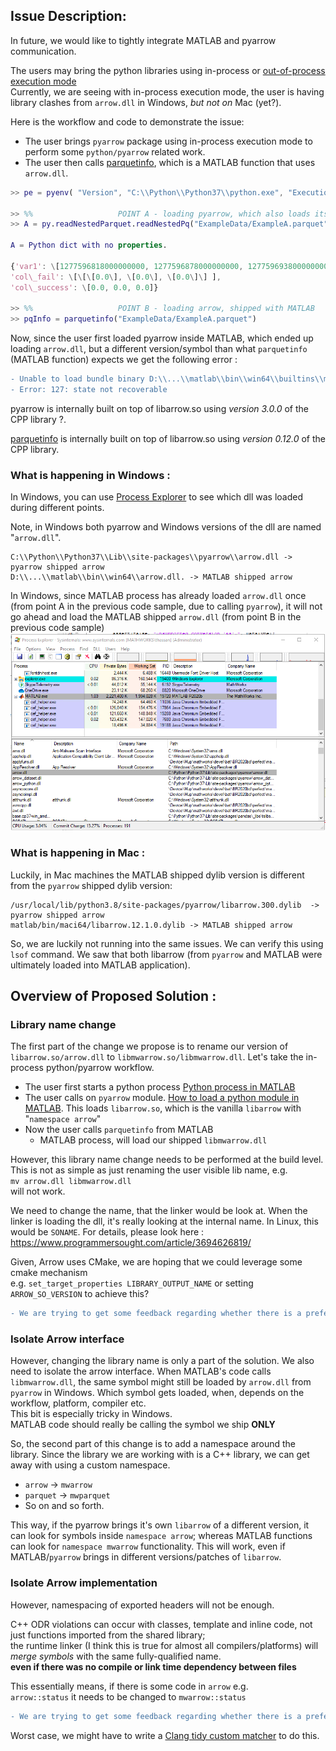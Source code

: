## Issue Description:

In future, we would like to tightly integrate MATLAB and pyarrow communication.

The users may bring the python libraries using in-process or [out-of-process] [execution mode] <br>
Currently, we are seeing with in-process execution mode, the user is having library clashes from `arrow.dll` in Windows, _but not on_ Mac (yet?). 

Here is the workflow and code to demonstrate the issue:
* The user brings `pyarrow` package using in-process execution mode to perform some `python/pyarrow` related work.
* The user then calls [parquetinfo], which is a MATLAB function that uses `arrow.dll`. 

```matlab
>> pe = pyenv( "Version", "C:\\Python\\Python37\\python.exe", "ExecutionMode", "InProcess");

>> %%                   POINT A - loading pyarrow, which also loads its own version of arrow.dll 
>> A = py.readNestedParquet.readNestedPq("ExampleData/ExampleA.parquet")

A = Python dict with no properties.

{'var1': \[1277596818000000000, 1277596878000000000, 1277596938000000000\],
'col\_fail': \[\[\[0.0\], \[0.0\], \[0.0\]\] ],
'col\_success': \[0.0, 0.0, 0.0]}

>> %%                   POINT B - loading arrow, shipped with MATLAB
>> pqInfo = parquetinfo("ExampleData/ExampleA.parquet")
```
Now, since the user first loaded pyarrow inside MATLAB, which ended up loading `arrow.dll`, 
but a different version/symbol than what `parquetinfo` (MATLAB function) expects we get the following error : 



```diff
- Unable to load bundle binary D:\\...\\matlab\\bin\\win64\\builtins\\matlab\_toolbox\_parquetio\\mwlibmwparquetio\_builtinimpl.dll. 
- Error: 127: state not recoverable
```
pyarrow is internally built on top of libarrow.so using _version 3.0.0_ of the CPP library ?.

[parquetinfo] is internally built on top of libarrow.so using _version 0.12.0_ of the CPP library.


### What is happening in Windows :
In Windows, you can use [Process Explorer] to see which dll was loaded during different points.

Note, in Windows both pyarrow and Windows versions of the dll are named "`arrow.dll`".
````
C:\\Python\\Python37\\Lib\\site-packages\\pyarrow\\arrow.dll -> pyarrow shipped arrow
D:\\...\\matlab\\bin\\win64\\arrow.dll. -> MATLAB shipped arrow
````

In Windows, since MATLAB process has already loaded `arrow.dll` once (from point A in the previous code sample, due to calling `pyarrow`), 
it will not go ahead and load the MATLAB shipped `arrow.dll` (from point B in the previous code sample)
![Process Explorer Output](images/Process_explorer_output.png)


### What is happening in Mac :
Luckily, in Mac machines the MATLAB shipped dylib version is different from the `pyarrow` shipped dylib version:
````
/usr/local/lib/python3.8/site-packages/pyarrow/libarrow.300.dylib  -> pyarrow shipped arrow
matlab/bin/maci64/libarrow.12.1.0.dylib -> MATLAB shipped arrow
````
So, we are luckily not running into the same issues. We can verify this using `lsof` command. We saw that both libarrow (from `pyarrow` and MATLAB were ultimately loaded into MATLAB application).

  

## Overview of Proposed Solution :

### Library name change 
  
The first part of the change we propose is to rename our version of `libarrow.so/arrow.dll` to `libmwarrow.so/libmwarrow.dll`.
Let's take the in-process python/pyarrow workflow.

*   The user first starts a python process  [Python process in MATLAB]
*   The user calls on `pyarrow` module. [How to load a python module in MATLAB].  This loads `libarrow.so`, which is the vanilla `libarrow` with "`namespace arrow`" 
*   Now the user calls `parquetinfo` from MATLAB 
    *   MATLAB process, will load our shipped `libmwarrow.dll `

However, this library name change needs to be performed at the build level. This is not as simple as just renaming the user visible lib name, e.g. <br>
`mv arrow.dll libmwarrow.dll` 
<br>
will not work. 

We need to change the name, that the linker would be look at. When the linker is loading the dll, it's really looking at the internal name. 
In Linux, this would be `SONAME`. 
For details, please look here : https://www.programmersought.com/article/3694626819/

Given, Arrow uses CMake, we are hoping that we could leverage some cmake mechanism <br>
e.g. `set_target_properties LIBRARY_OUTPUT_NAME` or setting `ARROW_SO_VERSION` to achieve this? <br>
```diff
- We are trying to get some feedback regarding whether there is a preferred way to do library renaming from arrow dev mailing list.
````

### Isolate Arrow interface
However, changing the library name is only a part of the solution. We also need to isolate the arrow interface. 
When MATLAB's code calls `libmwarrow.dll`, the same symbol might still be loaded by `arrow.dll` from `pyarrow` in Windows.
Which symbol gets loaded, when, depends on the workflow, platform, compiler etc. <br>
This bit is especially tricky in Windows. <br>
MATLAB code should really be calling the symbol we ship __ONLY__<br>

So, the second part of this change is to add a namespace around the library.
Since the library we are working with is a C++ library, we can get away with using a custom namespace.

* `arrow` -> `mwarrow`
* `parquet` -> `mwparquet`
* So on and so forth. 

This way, if the pyarrow brings it's own `libarrow` of a different version, it can look for symbols inside `namespace arrow`; whereas MATLAB functions can look for `namespace mwarrow` functionality. This will work, even if MATLAB/`pyarrow` brings in different versions/patches of `libarrow`. 

### Isolate Arrow implementation
However, namespacing of exported headers will not be enough. 

C++ ODR violations can occur with classes, template and inline code, not just functions imported from the shared library; <br>
the runtime linker (I think this is true for almost all compilers/platforms) will *merge symbols* with the same fully-qualified name. <br>
**even if there was no compile or link time dependency between files​**

This essentially means, if there is some code in `arrow` e.g. <br>
`arrow::status` it needs to be changed to `mwarrow::status` <br>

```diff
- We are trying to get some feedback regarding whether there is a preferred way to do library renaming from arrow dev mailing list.
````
Worst case, we might have to write a [Clang tidy custom matcher] to do this.


<!-- Links -->
[out-of-process]: https://www.mathworks.com/help/matlab/matlab_external/out-of-process-execution-of-python-functionality.html
[execution mode]: https://www.mathworks.com/help/matlab/ref/pyenv.html#d122e1032322
[parquetinfo]: https://www.mathworks.com/help/matlab/ref/matlab.io.parquet.parquetinfo.html
[Python process in MATLAB]: https://www.mathworks.com/help/matlab/matlab_external/create-object-from-python-class.html
[Process Explorer]: https://docs.microsoft.com/en-us/sysinternals/downloads/process-explorer
[Clang tidy custom matcher]: https://blog.audio-tk.com/2018/03/20/writing-custom-checks-for-clang-tidy/
[How to load a python module in MATLAB]: https://www.mathworks.com/help/matlab/call-python-libraries.html
